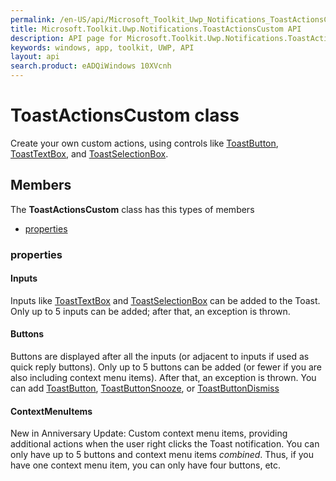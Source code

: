 ```yaml
---
permalink: /en-US/api/Microsoft_Toolkit_Uwp_Notifications_ToastActionsCustom.htm
title: Microsoft.Toolkit.Uwp.Notifications.ToastActionsCustom API 
description: API page for Microsoft.Toolkit.Uwp.Notifications.ToastActionsCustom
keywords: windows, app, toolkit, UWP, API
layout: api
search.product: eADQiWindows 10XVcnh
---
```



# ToastActionsCustom class

Create your own custom actions, using controls like [ToastButton](Microsoft_Toolkit_Uwp_Notifications_ToastButton.htm), [ToastTextBox](Microsoft_Toolkit_Uwp_Notifications_ToastTextBox.htm), and [ToastSelectionBox](Microsoft_Toolkit_Uwp_Notifications_ToastSelectionBox.htm).

## Members

The **ToastActionsCustom** class has this types of members

* [properties](#properties)

### properties

#### Inputs

Inputs like [ToastTextBox](Microsoft_Toolkit_Uwp_Notifications_ToastTextBox.htm) and [ToastSelectionBox](Microsoft_Toolkit_Uwp_Notifications_ToastSelectionBox.htm) can be added to the Toast. Only up to 5 inputs can be added; after that, an exception is thrown.



#### Buttons

Buttons are displayed after all the inputs (or adjacent to inputs if used as quick reply buttons). Only up to 5 buttons can be added (or fewer if you are also including context menu items). After that, an exception is thrown. You can add [ToastButton](Microsoft_Toolkit_Uwp_Notifications_ToastButton.htm), [ToastButtonSnooze](Microsoft_Toolkit_Uwp_Notifications_ToastButtonSnooze.htm), or [ToastButtonDismiss](Microsoft_Toolkit_Uwp_Notifications_ToastButtonDismiss.htm)



#### ContextMenuItems

New in Anniversary Update: Custom context menu items, providing additional actions when the user right clicks the Toast notification. You can only have up to 5 buttons and context menu items *combined*. Thus, if you have one context menu item, you can only have four buttons, etc.


